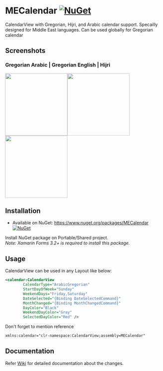 # MECalendar [![NuGet](https://img.shields.io/badge/NuGet-v0.1.1-blue.svg)](https://www.nuget.org/packages/MECalendar/)

CalendarView with Gregorian, Hijri, and Arabic calendar support. Specailly designed for Middle East languages. Can be used globally for Gregorian calendar

## Screenshots
### Gregorian Arabic |  Gregorian English |     Hijri
<img src="https://preview.ibb.co/mbVEaq/Arabic-Greg.png" width="200" height="200" /><img src="https://preview.ibb.co/mqQSTA/Greg.png" width="200" height="200" /><img src="https://preview.ibb.co/mPeRMV/Arabic-Hijri.png" width="200" height="200" />

## Installation
* Available on NuGet: https://www.nuget.org/packages/MECalendar [![NuGet](https://img.shields.io/badge/NuGet-v0.1.1-blue.svg)](https://www.nuget.org/packages/MECalendar/)

Install NuGet package on Portable/Shared project.<br/>
*Note: Xamarin Forms 3.2+ is required to install this package.*

## Usage
CalendarView can be used in any Layout like below:
```xml
<calendar:CalendarView
        CalendarType="ArabicGregorian"
        StartDayOfWeek="Sunday"
        WeekendDays="Friday,Saturday"
        DateSelected="{Binding DateSelectedCommand}"
        MonthChanged="{Binding MonthChangedCommand}"
        DayColor="Black"
        WeekendDayColor="Gray"
        SelectedDayColor="Red" />
```
Don't forget to mention reference 
```xml
xmlns:calendar="clr-namespace:CalendarView;assembly=MECalendar"
```
## Documentation
Refer [Wiki](https://github.com/afzalali15/MECalendar/wiki) for detailed documentation about the changes.
